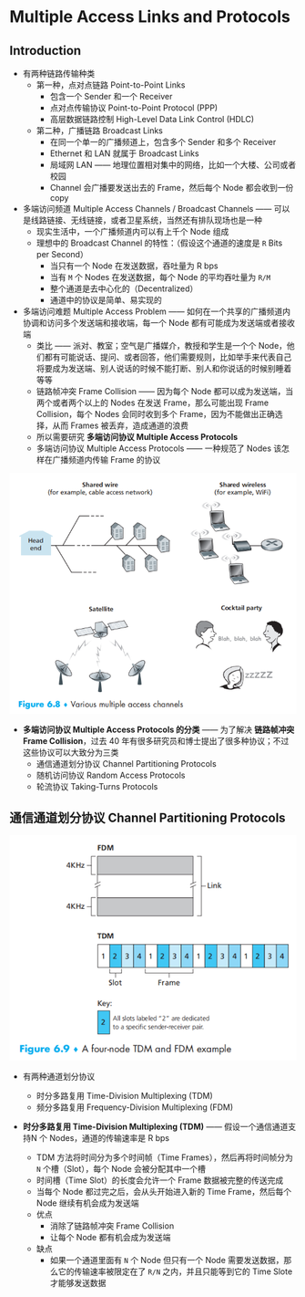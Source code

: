 # Multiple Access Links and Protocols

## Introduction

+ 有两种链路传输种类
  + 第一种，点对点链路 Point-to-Point Links
    + 包含一个 Sender 和一个 Receiver
    + 点对点传输协议 Point-to-Point Protocol (PPP)
    + 高层数据链路控制 High-Level Data Link Control (HDLC)
  + 第二种，广播链路 Broadcast Links
    + 在同一个单一的广播频道上，包含多个 Sender 和多个 Receiver
    + Ethernet 和 LAN 就属于 Broadcast Links
    + 局域网 LAN —— 地理位置相对集中的网络，比如一个大楼、公司或者校园
    + Channel 会广播要发送出去的 Frame，然后每个 Node 都会收到一份 copy
+ 多端访问频道 Multiple Access Channels / Broadcast Channels —— 可以是线路链接、无线链接，或者卫星系统，当然还有排队现场也是一种
  + 现实生活中，一个广播频道内可以有上千个 Node 组成
  + 理想中的 Broadcast Channel 的特性：（假设这个通道的速度是 `R` Bits per Second）
    + 当只有一个 Node 在发送数据，吞吐量为 R bps
    + 当有 `M` 个 Nodes 在发送数据，每个 Node 的平均吞吐量为 `R/M`
    + 整个通道是去中心化的（Decentralized）
    + 通道中的协议是简单、易实现的
+ 多端访问难题 Multiple Access Problem —— 如何在一个共享的广播频道内协调和访问多个发送端和接收端，每一个 Node 都有可能成为发送端或者接收端
  + 类比 —— 派对、教室；空气是广播媒介，教授和学生是一个个 Node，他们都有可能说话、提问、或者回答，他们需要规则，比如举手来代表自己将要成为发送端、别人说话的时候不能打断、别人和你说话的时候别睡着等等
  + 链路帧冲突 Frame Collision —— 因为每个 Node 都可以成为发送端，当两个或者两个以上的 Nodes 在发送 Frame，那么可能出现 Frame Collision，每个 Nodes 会同时收到多个 Frame，因为不能做出正确选择，从而 Frames 被丢弃，造成通道的浪费
  + 所以需要研究 **多端访问协议 Multiple Access Protocols**
  + 多端访问协议 Multiple Access Protocols —— 一种规范了 Nodes 该怎样在广播频道内传输 Frame 的协议

![image-20210822174512007](https://raw.githubusercontent.com/sean25xiao/yxiaoNotes-pic/main/image-20210822174512007.png)

+ **多端访问协议 Multiple Access Protocols 的分类** —— 为了解决 **链路帧冲突 Frame Collision**，过去 40 年有很多研究员和博士提出了很多种协议；不过这些协议可以大致分为三类
  + 通信通道划分协议 Channel Partitioning Protocols
  + 随机访问协议 Random Access Protocols
  + 轮流协议 Taking-Turns Protocols

## 通信通道划分协议 Channel Partitioning Protocols

![image-20210823001525001](https://raw.githubusercontent.com/sean25xiao/yxiaoNotes-pic/main/image-20210823001525001.png)

+ 有两种通道划分协议
  + 时分多路复用 Time-Division Multiplexing (TDM)
  + 频分多路复用 Frequency-Division Multiplexing (FDM)

+ **时分多路复用 Time-Division Multiplexing (TDM)** —— 假设一个通信通道支持N 个 Nodes，通道的传输速率是 R bps
  + TDM 方法将时间分为多个时间帧（Time Frames），然后再将时间帧分为 `N` 个槽（Slot），每个 Node 会被分配其中一个槽
  + 时间槽（Time Slot）的长度会允许一个 Frame 数据被完整的传送完成
  + 当每个 Node 都过完之后，会从头开始进入新的 Time Frame，然后每个 Node 继续有机会成为发送端
  + 优点
    + 消除了链路帧冲突 Frame Collision
    + 让每个 Node 都有机会成为发送端
  + 缺点
    + 如果一个通道里面有 `N` 个 Node 但只有一个 Node 需要发送数据，那么它的传输速率被限定在了 `R/N` 之内，并且只能等到它的 Time Slote 才能够发送数据

